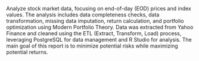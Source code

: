 Analyze stock market data, focusing on end-of-day (EOD) prices and index values. The analysis includes data completeness checks, data transformation, missing data imputation, return calculation, and portfolio optimization using Modern Portfolio Theory. Data was extracted from Yahoo Finance and cleaned using the ETL (Extract, Transform, Load) process, leveraging PostgreSQL for data management and R Studio for analysis. The main goal of this report is to minimize potential risks while maximizing potential returns.
